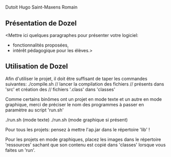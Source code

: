 # <NomProjet>

Dutoit Hugo Saint-Maxens Romain

## Présentation de Dozel

<Mettre ici quelques paragraphes pour présenter votre logiciel:
- fonctionnalités proposées,
- intérêt pédagogique pour les élèves.>

## Utilisation de Dozel

Afin d'utiliser le projet, il doit être suffisant de taper les 
commandes suivantes:
./compile.sh            // lancer la compilation des fichiers
                        // présents dans 'src' et création des 
                        // fichiers '.class' dans 'classes'

Comme certains binômes ont un projet en mode texte et un autre 
en mode graphique, merci de préciser le nom des programmes à 
passer en paramètre au script 'run.sh'

./run.sh <NomDuProgrammeTexte>     (mode texte)
./run.sh <NomDuProgrammeGraphique> (mode graphique si présent)

Pour tous les projets: pensez à mettre l'ap.jar dans le répertoire 'lib' !

Pour les projets en mode graphiques, placez les images dans le répertoire
'ressources' sachant que son contenu est copié dans 'classes' lorsque 
vous faites un 'run'.

